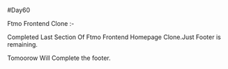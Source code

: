 #Day60


Ftmo Frontend Clone :-

Completed Last Section Of Ftmo Frontend Homepage Clone.Just Footer is remaining.

Tomoorow Will Complete the footer.


